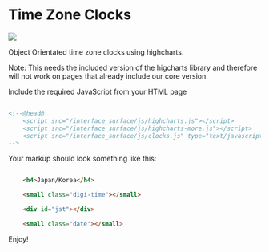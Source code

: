 Time Zone Clocks
================

[![](https://raw.github.com/Claromentis/cla-time-zone-clocks/master/screenshot.png)](https://raw.github.com/Claromentis/time-zone-clocks/master/screenshot.png)

Object Orientated time zone clocks using highcharts.

Note: This needs the included version of the higcharts library and therefore will not work on pages that already include our core version.

Include the required JavaScript from your HTML page

```html

<!--@head@
	<script src="/interface_surface/js/highcharts.js"></script>
	<script src="/interface_surface/js/highcharts-more.js"></script>
	<script src="/interface_surface/js/clocks.js" type="text/javascript"></script>
-->

```
Your markup should look something like this:

```html

	<h4>Japan/Korea</h4>

	<small class="digi-time"></small>

	<div id="jst"></div>

	<small class="date"></small>

```

Enjoy!